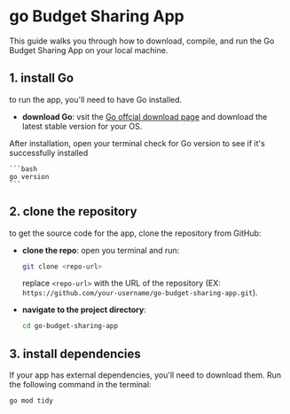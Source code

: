 # go Budget Sharing App 

This guide walks you through how to download, compile, and run the Go Budget Sharing App on your local machine.

## 1. install Go

to run the app, you'll need to have Go installed.

- **download Go**: vsit the [Go offcial download page](https://golang.org/dl/) and download the latest stable version for your OS.
  
 After installation, open your terminal check for Go version to see if it's successfully installed

    ```bash
    go version
    ```

## 2. clone the repository

to get the source code for the app, clone the repository from GitHub:

- **clone the repo**: open you terminal and run:

    ```bash
    git clone <repo-url>
    ```

    replace `<repo-url>` with the URL of the repository (EX: `https://github.com/your-username/go-budget-sharing-app.git`).

- **navigate to the project directory**:

    ```bash
    cd go-budget-sharing-app
    ```

## 3. install dependencies

If your app has external dependencies, you'll need to download them. Run the following command in the terminal:

```bash
go mod tidy
